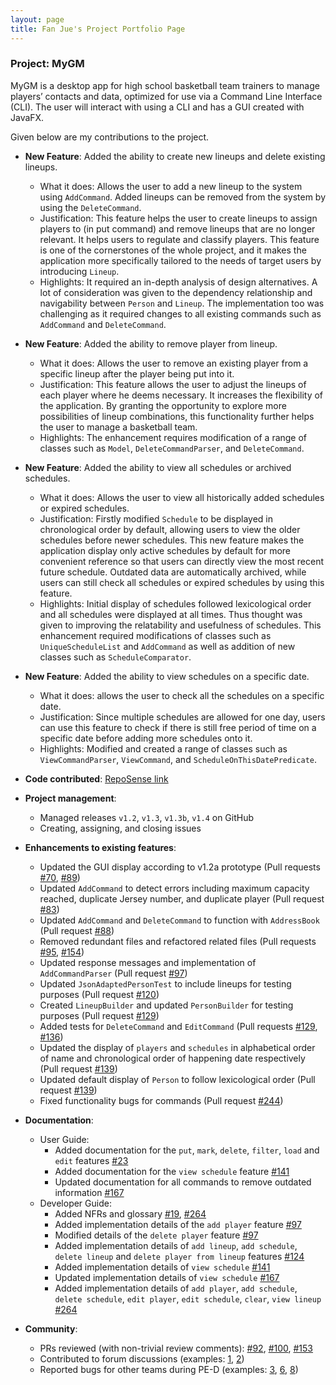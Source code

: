 ```yaml
---
layout: page
title: Fan Jue's Project Portfolio Page
---
```


### Project: MyGM

MyGM is a desktop app for high school basketball team trainers to manage players’ contacts and data, optimized for use
via a Command Line Interface (CLI). The user will interact with using a CLI and has a GUI created with JavaFX.

Given below are my contributions to the project.

* **New Feature**: Added the ability to create new lineups and delete existing lineups.
    * What it does: Allows the user to add a new lineup to the system using `AddCommand`. Added lineups can be removed from the system by using the `DeleteCommand`.
    * Justification: This feature helps the user to create lineups to assign players to (in put command) and remove lineups that are no longer relevant. It helps users to regulate and classify players. This feature is one of the cornerstones of the whole project, and it makes the application more specifically tailored to the needs of target users by introducing `Lineup`.
    * Highlights: It required an in-depth analysis of design alternatives. A lot of consideration was given to the dependency relationship and navigability between `Person` and `Lineup`. The implementation too was challenging as it required changes to all existing commands such as `AddCommand` and `DeleteCommand`.
    
* **New Feature**: Added the ability to remove player from lineup.
  * What it does: Allows the user to remove an existing player from a specific lineup after the player being put into it.
  * Justification: This feature allows the user to adjust the lineups of each player where he deems necessary. It increases the flexibility of the application. By granting the opportunity to explore more possibilities of lineup combinations, this functionality further helps the user to manage a basketball team.
  * Highlights: The enhancement requires modification of a range of classes such as `Model`, `DeleteCommandParser`, and `DeleteCommand`.

* **New Feature**: Added the ability to view all schedules or archived schedules.
  * What it does: Allows the user to view all historically added schedules or expired schedules.
  * Justification: Firstly modified `Schedule` to be displayed in chronological order by default, allowing users to view the older schedules before newer schedules. This new feature makes the application display only active schedules by default for more convenient reference so that users can directly view the most recent future schedule. Outdated data are automatically archived, while users can still check all schedules or expired schedules by using this feature.
  * Highlights: Initial display of schedules followed lexicological order and all schedules were displayed at all times. Thus thought was given to improving the relatability and usefulness of schedules. This enhancement required modifications of classes such as `UniqueScheduleList` and `AddCommand` as well as addition of new classes such as `ScheduleComparator`.

* **New Feature**: Added the ability to view schedules on a specific date.
  * What it does: allows the user to check all the schedules on a specific date.
  * Justification: Since multiple schedules are allowed for one day, users can use this feature to check if there is still free period of time on a specific date before adding more schedules onto it.
  * Highlights: Modified and created a range of classes such as `ViewCommandParser`, `ViewCommand`, and `ScheduleOnThisDatePredicate`.

* **Code contributed**: [RepoSense link](https://nus-cs2103-ay2122s2.github.io/tp-dashboard/?search=&sort=groupTitle&sortWithin=title&timeframe=commit&mergegroup=&groupSelect=groupByRepos&breakdown=true&checkedFileTypes=docs~functional-code~test-code~other&since=2022-02-18&tabOpen=true&tabType=authorship&tabAuthor=FYimu&tabRepo=AY2122S2-CS2103-F09-1%2Ftp%5Bmaster%5D&authorshipIsMergeGroup=false&authorshipFileTypes=docs~functional-code~test-code&authorshipIsBinaryFileTypeChecked=false)

* **Project management**:
  * Managed releases `v1.2`, `v1.3`, `v1.3b`, `v1.4` on GitHub
  * Creating, assigning, and closing issues

* **Enhancements to existing features**:
  * Updated the GUI display according to v1.2a prototype (Pull requests [#70](https://github.com/AY2122S2-CS2103-F09-1/tp/pull/70), [#89](https://github.com/AY2122S2-CS2103-F09-1/tp/pull/89))
  * Updated `AddCommand` to detect errors including maximum capacity reached, duplicate Jersey number, and duplicate player (Pull request [#83](https://github.com/AY2122S2-CS2103-F09-1/tp/pull/83))
  * Updated `AddCommand` and `DeleteCommand` to function with `AddressBook` (Pull request [#88](https://github.com/AY2122S2-CS2103-F09-1/tp/pull/88))
  * Removed redundant files and refactored related files (Pull requests [#95](https://github.com/AY2122S2-CS2103-F09-1/tp/pull/95), [#154](https://github.com/AY2122S2-CS2103-F09-1/tp/pull/154))
  * Updated response messages and implementation of `AddCommandParser` (Pull request [#97](https://github.com/AY2122S2-CS2103-F09-1/tp/pull/97/files))
  * Updated `JsonAdaptedPersonTest` to include lineups for testing purposes (Pull request [#120](https://github.com/AY2122S2-CS2103-F09-1/tp/pull/120/files))
  * Created `LineupBuilder` and updated `PersonBuilder` for testing purposes (Pull request [#129](https://github.com/AY2122S2-CS2103-F09-1/tp/pull/129))
  * Added tests for `DeleteCommand` and `EditCommand` (Pull requests [#129](https://github.com/AY2122S2-CS2103-F09-1/tp/pull/129), [#136](https://github.com/AY2122S2-CS2103-F09-1/tp/pull/136/files))
  * Updated the display of `players` and `schedules` in alphabetical order of name and chronological order of happening date respectively (Pull request [#139](https://github.com/AY2122S2-CS2103-F09-1/tp/pull/139))
  * Updated default display of `Person` to follow lexicological order (Pull request [#139](https://github.com/AY2122S2-CS2103-F09-1/tp/pull/139))
  * Fixed functionality bugs for commands (Pull request [#244](https://github.com/AY2122S2-CS2103-F09-1/tp/pull/244))
* **Documentation**:
    * User Guide:
      * Added documentation for the `put`, `mark`, `delete`, `filter`, `load` and `edit` features [#23](https://github.com/AY2122S2-CS2103-F09-1/tp/pull/23/files)
      * Added documentation for the `view schedule` feature [#141](https://github.com/AY2122S2-CS2103-F09-1/tp/pull/141/files#diff-b50feaf9240709b6b02fb9584696b012c2a69feeba89e409952cc2f401f373fb)
      * Updated documentation for all commands to remove outdated information [#167](https://github.com/AY2122S2-CS2103-F09-1/tp/pull/167/files)
    * Developer Guide:
      * Added NFRs and glossary [#19](https://github.com/AY2122S2-CS2103-F09-1/tp/pull/19/files#diff-1a95edf069a4136e9cb71bee758b0dc86996f6051f0d438ec2c424557de7160b), [#264](https://github.com/AY2122S2-CS2103-F09-1/tp/pull/264)
      * Added implementation details of the `add player` feature [#97](https://github.com/AY2122S2-CS2103-F09-1/tp/pull/97/files)
      * Modified details of the `delete player` feature [#97](https://github.com/AY2122S2-CS2103-F09-1/tp/pull/97/files)
      * Added implementation details of `add lineup`, `add schedule`, `delete lineup` and `delete player from lineup` features [#124](https://github.com/AY2122S2-CS2103-F09-1/tp/pull/124/files)
      * Added implementation details of `view schedule` [#141](https://github.com/AY2122S2-CS2103-F09-1/tp/pull/141/files#diff-b50feaf9240709b6b02fb9584696b012c2a69feeba89e409952cc2f401f373fb)
      * Updated implementation details of `view schedule` [#167](https://github.com/AY2122S2-CS2103-F09-1/tp/pull/167/files)
      * Added implementation details of `add player`, `add schedule`, `delete schedule`, `edit player`, `edit schedule`, `clear`, `view lineup` [#264](https://github.com/AY2122S2-CS2103-F09-1/tp/pull/264)

* **Community**:
  * PRs reviewed (with non-trivial review comments): [#92](https://github.com/AY2122S2-CS2103-F09-1/tp/pull/92), [#100](https://github.com/AY2122S2-CS2103-F09-1/tp/pull/100), [#153](https://github.com/AY2122S2-CS2103-F09-1/tp/pull/153)
  * Contributed to forum discussions (examples: [1](https://github.com/nus-cs2103-AY2122S2/forum/issues/93), [2](https://github.com/nus-cs2103-AY2122S2/forum/issues/226))
  * Reported bugs for other teams during PE-D (examples: [3](https://github.com/FYimu/ped/issues/3), [6](https://github.com/FYimu/ped/issues/6), [8](https://github.com/FYimu/ped/issues/8))
